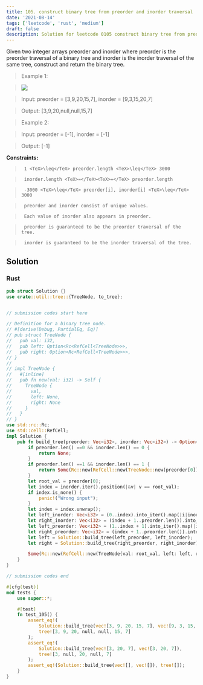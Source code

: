 ```yaml
---
title: 105. construct binary tree from preorder and inorder traversal
date: '2021-08-14'
tags: ['leetcode', 'rust', 'medium']
draft: false
description: Solution for leetcode 0105 construct binary tree from preorder and inorder traversal
---
```


 

  Given two integer arrays preorder and inorder where preorder is the preorder traversal of a binary tree and inorder is the inorder traversal of the same tree, construct and return the binary tree.

   

 >   Example 1:

 >   ![](https://assets.leetcode.com/uploads/2021/02/19/tree.jpg)

 >   Input: preorder <TeX>=</TeX> [3,9,20,15,7], inorder <TeX>=</TeX> [9,3,15,20,7]

 >   Output: [3,9,20,null,null,15,7]

  

 >   Example 2:

  

 >   Input: preorder <TeX>=</TeX> [-1], inorder <TeX>=</TeX> [-1]

 >   Output: [-1]

  

   

  **Constraints:**

  

 >   	1 <TeX>\leq</TeX> preorder.length <TeX>\leq</TeX> 3000

 >   	inorder.length <TeX>=</TeX><TeX>=</TeX> preorder.length

 >   	-3000 <TeX>\leq</TeX> preorder[i], inorder[i] <TeX>\leq</TeX> 3000

 >   	preorder and inorder consist of unique values.

 >   	Each value of inorder also appears in preorder.

 >   	preorder is guaranteed to be the preorder traversal of the tree.

 >   	inorder is guaranteed to be the inorder traversal of the tree.


## Solution
### Rust
```rust
pub struct Solution {}
use crate::util::tree::{TreeNode, to_tree};


// submission codes start here

// Definition for a binary tree node.
// #[derive(Debug, PartialEq, Eq)]
// pub struct TreeNode {
//   pub val: i32,
//   pub left: Option<Rc<RefCell<TreeNode>>>,
//   pub right: Option<Rc<RefCell<TreeNode>>>,
// }
// 
// impl TreeNode {
//   #[inline]
//   pub fn new(val: i32) -> Self {
//     TreeNode {
//       val,
//       left: None,
//       right: None
//     }
//   }
// }
use std::rc::Rc;
use std::cell::RefCell;
impl Solution {
    pub fn build_tree(preorder: Vec<i32>, inorder: Vec<i32>) -> Option<Rc<RefCell<TreeNode>>> {
        if preorder.len() ==0 && inorder.len() == 0 {
            return None;
        }
        if preorder.len() ==1 && inorder.len() == 1 {
            return Some(Rc::new(RefCell::new(TreeNode::new(preorder[0]))));
        }
        let root_val = preorder[0];
        let index = inorder.iter().position(|&v| v == root_val);
        if index.is_none() {
            panic!("Wrong input");
        }
        let index = index.unwrap();
        let left_inorder: Vec<i32> = (0..index).into_iter().map(|i|inorder[i]).collect();
        let right_inorder: Vec<i32> = (index + 1..preorder.len()).into_iter().map(|i|inorder[i]).collect();
        let left_preorder: Vec<i32> = (1..index + 1).into_iter().map(|i|preorder[i]).collect();
        let right_preorder: Vec<i32> = (index + 1..preorder.len()).into_iter().map(|i|preorder[i]).collect();        
        let left = Solution::build_tree(left_preorder, left_inorder);
        let right = Solution::build_tree(right_preorder, right_inorder);

        Some(Rc::new(RefCell::new(TreeNode{val: root_val, left: left, right: right})))
    }
}

// submission codes end

#[cfg(test)]
mod tests {
    use super::*;

    #[test]
    fn test_105() {
        assert_eq!(
            Solution::build_tree(vec![3, 9, 20, 15, 7], vec![9, 3, 15, 20, 7]),
            tree![3, 9, 20, null, null, 15, 7]
        );
        assert_eq!(
            Solution::build_tree(vec![3, 20, 7], vec![3, 20, 7]),
            tree![3, null, 20, null, 7]
        );
        assert_eq!(Solution::build_tree(vec![], vec![]), tree![]);
    }
}

```
